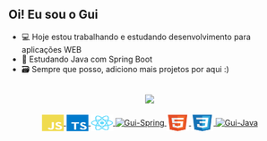 ## Oi! Eu sou o Gui

- 💻 Hoje estou trabalhando e estudando desenvolvimento para aplicações WEB
- 📗 Estudando Java com Spring Boot
- 🗃️ Sempre que posso, adiciono mais projetos por aqui :)

<br>
<div align="center">
  <a href="https://github.com/GuilhermeCastro-sys>
  <img height="180em" src="https://github-readme-stats.vercel.app/api?username=GuilhermeCastro-sys&show_icons=false&theme=dark&include_all_commits=true&count_private=true"/>
  <img height="180em" src="https://github-readme-stats.vercel.app/api/top-langs/?username=GuilhermeCastro-sys&layout=compact&langs_count=7&theme=dark"/>
</div>
 
<div align="center" style="display: inline_block"><br>
  <img align="center" alt="Gui-Js" height="30" width="40" src="https://raw.githubusercontent.com/devicons/devicon/master/icons/javascript/javascript-plain.svg">
  <img align="center" alt="Gui-Ts" height="30" width="40" src="https://raw.githubusercontent.com/devicons/devicon/master/icons/typescript/typescript-plain.svg">
  <img align="center" alt="Gui-React" height="30" width="40" src="https://raw.githubusercontent.com/devicons/devicon/master/icons/react/react-original.svg">   
  <img align="center" alt="Gui-Spring" height="30" width="40" src="https://cdn.jsdelivr.net/gh/devicons/devicon/icons/spring/spring-original.svg" />
  <img align="center" alt="Gui-HTML" height="30" width="40" src="https://raw.githubusercontent.com/devicons/devicon/master/icons/html5/html5-original.svg">
  <img align="center" alt="Gui-CSS" height="30" width="40" src="https://raw.githubusercontent.com/devicons/devicon/master/icons/css3/css3-original.svg">  
  <img align="center" alt="Gui-Java" height="30" width="40" src="https://cdn.jsdelivr.net/gh/devicons/devicon/icons/java/java-original.svg" />  
</div>
                                                                                                                                           
##                                                                                                                                           
